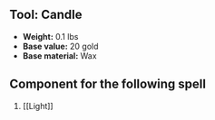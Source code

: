 ## Tool: Candle
- **Weight:** 0.1 lbs
- **Base value:** 20 gold
- **Base material:** Wax
## Component for the following spell
1. [[Light]]
